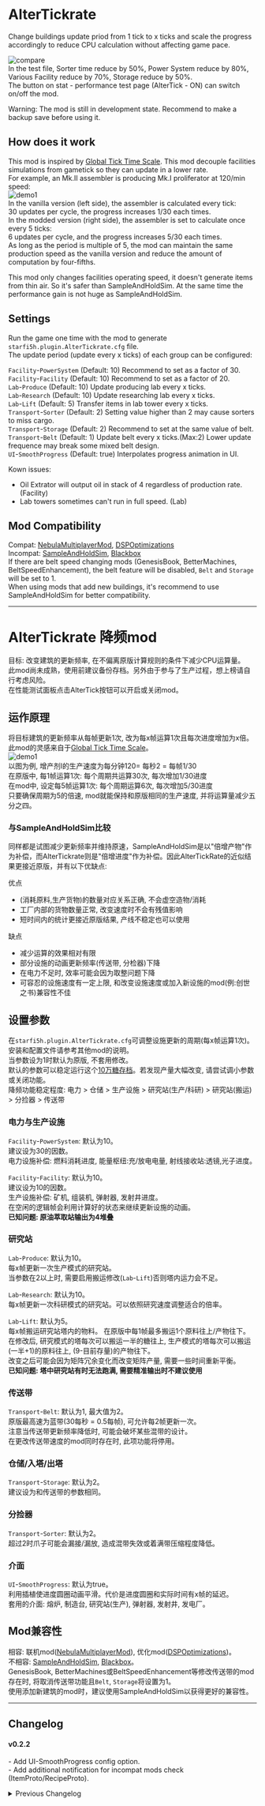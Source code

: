 # AlterTickrate

Change buildings update priod from 1 tick to x ticks and scale the progress accordingly to reduce CPU calculation without affecting game pace.  

![compare](https://raw.githubusercontent.com/starfi5h/DSP_Mod/dev/AlterTickrate/doc/compare.jpg)  
In the test file, Sorter time reduce by 50%,  Power System reduce by 80%, Various Facility reduce by 70%, Storage reduce by 50%.  
The button on stat - performance test page (AlterTick - ON) can switch on/off the mod.  

Warning: The mod is still in development state. Recommend to make a backup save before using it.  

## How does it work

This mod is inspired by [Global Tick Time Scale](https://mods.factorio.com/mod/GTTS). This mod decouple facilities simulations from gametick so they can update in a lower rate.  
For example, an Mk.II assembler is producing Mk.I proliferator at 120/min speed:  
![demo1](https://raw.githubusercontent.com/starfi5h/DSP_Mod/dev/AlterTickrate/doc/demo1.gif)  
In the vanilla version (left side), the assembler is calculated every tick:  
30 updates per cycle, the progress increases 1/30 each times.  
In the modded version (right side), the assembler is set to calculate once every 5 ticks:  
6 updates per cycle, and the progress increases 5/30 each times.  
As long as the period is multiple of 5, the mod can maintain the same production speed as the vanilla version and reduce the amount of computation by four-fifths.
  
This mod only changes facilities operating speed, it doesn't generate items from thin air. So it's safer than SampleAndHoldSim. At the same time the performance gain is not huge as SampleAndHoldSim.  

## Settings

Run the game one time with the mod to generate `starfi5h.plugin.AlterTickrate.cfg` file.  
The update period (update every x ticks) of each group can be configured:     

`Facility`-`PowerSystem` (Default: 10) Recommend to set as a factor of 30.  
`Facility`-`Facility` (Default: 10) Recommend to set as a factor of 20.  
`Lab`-`Produce` (Default: 10) Update producing lab every x ticks.  
`Lab`-`Research` (Default: 10) Update researching lab every x ticks.  
`Lab`-`Lift` (Default: 5) Transfer items in lab tower every x ticks.  
`Transport`-`Sorter` (Default: 2) Setting value higher than 2 may cause sorters to miss cargo.  
`Transport`-`Storage` (Default: 2) Recommend to set at the same value of belt.   
`Transport`-`Belt` (Default: 1) Update belt every x ticks.(Max:2) Lower update frequence may break some mixed belt design.  
`UI`-`SmoothProgress` (Default: true) Interpolates progress animation in UI.   

Kown issues:
- Oil Extrator will output oil in stack of 4 regardless of production rate. (Facility)  
- Lab towers sometimes can't run in full speed. (Lab)  

## Mod Compatibility
Compat: [NebulaMultiplayerMod](https://dsp.thunderstore.io/package/nebula/NebulaMultiplayerMod/), [DSPOptimizations](https://dsp.thunderstore.io/package/Selsion/DSPOptimizations/)  
Incompat: [SampleAndHoldSim](https://dsp.thunderstore.io/package/starfi5h/SampleAndHoldSim/), [Blackbox](https://dsp.thunderstore.io/package/Raptor/Blackbox/)  
If there are belt speed changing mods (GenesisBook, BetterMachines, BeltSpeedEnhancement), the belt feature will be disabled, `Belt` and `Storage` will be set to 1.  
When using mods that add new buildings, it's recommend to use SampleAndHoldSim for better compatibility.  

----

# AlterTickrate 降频mod

目标: 改变建筑的更新频率, 在不偏离原版计算规则的条件下减少CPU运算量。  
此mod尚未成熟，使用前建议备份存档。另外由于参与了生产过程，想上榜请自行考虑风险。  
在性能测试面板点击AlterTick按钮可以开启或关闭mod。  

## 运作原理

将目标建筑的更新频率从每帧更新1次, 改为每x帧运算1次且每次进度增加为x倍。  
此mod的灵感来自于[Global Tick Time Scale](https://mods.factorio.com/mod/GTTS)。  
![demo1](https://raw.githubusercontent.com/starfi5h/DSP_Mod/dev/AlterTickrate/doc/demo1.gif)  
以图为例, 增产剂I的生产速度为每分钟120= 每秒2 = 每帧1/30  
在原版中, 每1帧运算1次: 每个周期共运算30次, 每次增加1/30进度  
在mod中, 设定每5帧运算1次: 每个周期运算6次, 每次增加5/30进度  
只要确保周期为5的倍速, mod就能保持和原版相同的生产速度, 并将运算量减少五分之四。  

### 与SampleAndHoldSim比较

同样都是试图减少更新频率并维持原速，SampleAndHoldSim是以"倍增产物"作为补偿，而AlterTickrate则是"倍增进度"作为补偿。因此AlterTickRate的近似结果更接近原版，并有以下优缺点:

优点
- (消耗原料,生产货物)的数量对应关系正确, 不会虚空造物/消耗
- 工厂内部的货物数量正常, 改变速度时不会有残值影响
- 短时间内的统计更接近原版结果, 产线不稳定也可以使用

缺点
- 减少运算的效果相对有限
- 部分设施的动画更新频率(传送带, 分检器)下降
- 在电力不足时, 效率可能会因为取整问题下降
- 可容忍的设施速度有一定上限, 和改变设施速度或加入新设施的mod(例:创世之书)兼容性不佳

## 设置参数

在`starfi5h.plugin.AlterTickrate.cfg`可调整设施更新的周期(每x帧运算1次)。  
安装和配置文件请参考其他mod的说明。  
当参数设为1时默认为原版, 不套用修改。  
默认的参数可以稳定运行这个[10万糖存档](https://www.bilibili.com/video/BV1so4y1679M/)。若发现产量大幅改变, 请尝试调小参数或关闭功能。  
降频功能稳定程度: 电力 > 仓储 > 生产设施 > 研究站(生产/科研) > 研究站(搬运) > 分捡器 > 传送带  

### 电力与生产设施

`Facility`-`PowerSystem`: 默认为10。  
建议设为30的因数。  
电力设施补偿: 燃料消耗进度, 能量枢纽:充/放电电量, 射线接收站:透镜,光子进度。  

`Facility`-`Facility`: 默认为10。  
建议设为10的因数。  
生产设施补偿: 矿机, 组装机, 弹射器, 发射井进度。  
在空闲的逻辑帧会利用计算好的状态来继续更新设施的动画。  
**已知问题: 原油萃取站输出为4堆叠**  

### 研究站

`Lab`-`Produce`: 默认为10。  
每x帧更新一次生产模式的研究站。  
当参数在2以上时, 需要启用搬运修改(`Lab`-`Lift`)否则塔内运力会不足。  

`Lab`-`Research`: 默认为10。  
每x帧更新一次科研模式的研究站。可以依照研究速度调整适合的倍率。  

`Lab`-`Lift`: 默认为5。  
每x帧搬运研究站塔内的物料。
在原版中每1帧最多搬运1个原料往上/产物往下。   
在修改后, 研究模式的塔每次可以搬运一半的糖往上, 生产模式的塔每次可以搬运(一半+1)的原料往上, (9-目前存量)的产物往下。  
改变之后可能会因为矩阵冗余变化而改变矩阵产量, 需要一些时间重新平衡。  
**已知问题: 塔中研究站有时无法跑满, 需要精准输出时不建议使用**  

### 传送带
`Transport`-`Belt`: 默认为1, 最大值为2。  
原版最高速为蓝带(30每秒 = 0.5每帧), 可允许每2帧更新一次。  
注意当传送带更新频率降低时, 可能会破坏某些混带的设计。  
在更改传送带速度的mod同时存在时, 此项功能将停用。  

### 仓储/入塔/出塔
`Transport`-`Storage`: 默认为2。  
建议设为和传送带的参数相同。  

### 分捡器
`Transport`-`Sorter`: 默认为2。  
超过2时爪子可能会漏接/漏放, 造成混带失效或着满带压缩程度降低。  

### 介面
`UI`-`SmoothProgress`: 默认为true。  
利用插植使进度圆圈动画平滑。代价是进度圆圈和实际时间有x帧的延迟。  
套用的介面: 熔炉, 制造台, 研究站(生产), 弹射器, 发射井, 发电厂。  

## Mod兼容性

相容: 联机mod([NebulaMultiplayerMod](https://dsp.thunderstore.io/package/nebula/NebulaMultiplayerMod/)), 优化mod([DSPOptimizations](https://dsp.thunderstore.io/package/Selsion/DSPOptimizations/))。  
不相容: [SampleAndHoldSim](https://dsp.thunderstore.io/package/starfi5h/SampleAndHoldSim/), [Blackbox](https://dsp.thunderstore.io/package/Raptor/Blackbox/)。  
GenesisBook, BetterMachines或BeltSpeedEnhancement等修改传送带的mod存在时, 将取消传送带功能且`Belt`, `Storage`将设置为1。  
使用添加新建筑的mod时，建议使用SampleAndHoldSim以获得更好的兼容性。  

----

## Changelog

#### v0.2.2
\- Add UI-SmoothProgress config option.  
\- Add additional notification for incompat mods check (ItemProto/RecipeProto).  

<details>
<summary>Previous Changelog</summary>

#### v0.2.1  
\- Rework lab lift. Now it no longer limit to max 4.  
\- Fix ray receiver graviton lens usage.  
\- Fix mining machine output stack to match mining speed.  
\- Fix inserter wait idle tick.  

v0.2.0 - Rework to fix lab. Renew config settings.  
v0.1.2 - Fix power stat value. Fix local fractionators abnormal.  
v0.1.1 - Fix belt feature doesn't apply.  
v0.1.0 - Initial release. (DSP 0.9.27.15466)  

</details>